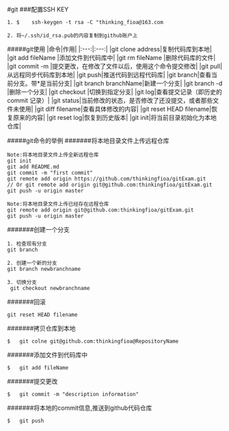 #git
###配置SSH KEY
```
1. $	ssh-keygen -t rsa -C "thinking_fioa@163.com
```
```
2. 将~/.ssh/id_rsa.pub的内容复制到github账户上
```
#####git使用
|命令|作用|
|:---:|:---:|
|git clone address|复制代码库到本地|
|git add fileName |添加文件到代码库中|
|git rm fileName |删除代码库的文件|
|git commit -m <message>|提交更改，在修改了文件以后，使用这个命令提交修改|
|git pull|从远程同步代码库到本地|
|git push|推送代码到远程代码库|
|git branch|查看当前分支。带*是当前分支|
|git branch branchName|新建一个分支|
|git branch -d <branch-name>|删除一个分支|
|git checkout <branch-name>|切换到指定分支|
|git log|查看提交记录（即历史的 commit 记录）|
|git status|当前修改的状态，是否修改了还没提交，或者那些文件未使用|
|git diff filename|查看具体修改的内容|
|git reset HEAD filename|恢复原来的内容|
|git reset log|恢复到历史版本|
|git init|将当前目录初始化为本地仓库|

#####git命令的举例
#######将本地目录文件上传远程仓库
```
Note:将本地目录文件上传全新远程仓库
git init
git add README.md
git commit -m "first commit"
git remote add origin https://github.com/thinkingfioa/gitExam.git 
// Or git remote add origin git@github.com:thinkingfioa/gitExam.git
git push -u origin master
```
```
Note:将本地目录文件上传已经存在远程仓库
git remote add origin git@github.com:thinkingfioa/gitExam.git
git push -u origin master
```
#######创建一个分支
```
1. 检查现有分支
git branch
```
```
2. 创建一个新的分支
git branch newbranchname
```
```
3. 切换分支
 git checkout newbranchname
```
#######回滚
```
git reset HEAD filename
```
#######拷贝仓库到本地
```
$	git colne git@github.com:thinkingfioa@RepositoryName
```
#######添加文件到代码库中
```
$	git add fileName
```
#######提交更改
```
$	git commit -m "description information"
```
#######将本地的commit信息,推送到github代码仓库
```
$	git push
```
